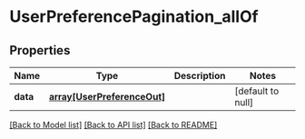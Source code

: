 # UserPreferencePagination_allOf

## Properties
Name | Type | Description | Notes
------------ | ------------- | ------------- | -------------
**data** | [**array[UserPreferenceOut]**](UserPreferenceOut.md) |  | [default to null]

[[Back to Model list]](../README.md#documentation-for-models) [[Back to API list]](../README.md#documentation-for-api-endpoints) [[Back to README]](../README.md)


